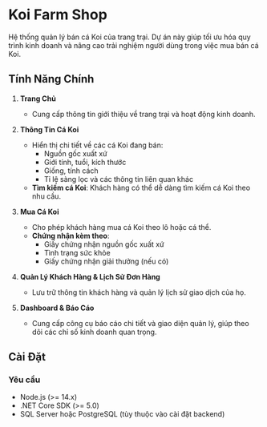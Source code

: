 # Koi Farm Shop

Hệ thống quản lý bán cá Koi của trang trại. Dự án này giúp tối ưu hóa quy trình kinh doanh và nâng cao trải nghiệm người dùng trong việc mua bán cá Koi.

## Tính Năng Chính

1. **Trang Chủ**
   - Cung cấp thông tin giới thiệu về trang trại và hoạt động kinh doanh.

2. **Thông Tin Cá Koi**
   - Hiển thị chi tiết về các cá Koi đang bán:
     - Nguồn gốc xuất xứ
     - Giới tính, tuổi, kích thước
     - Giống, tính cách
     - Tỉ lệ sàng lọc và các thông tin liên quan khác
   - **Tìm kiếm cá Koi**: Khách hàng có thể dễ dàng tìm kiếm cá Koi theo nhu cầu.

3. **Mua Cá Koi**
   - Cho phép khách hàng mua cá Koi theo lô hoặc cá thể.
   - **Chứng nhận kèm theo**:
     - Giấy chứng nhận nguồn gốc xuất xứ
     - Tình trạng sức khỏe
     - Giấy chứng nhận giải thưởng (nếu có)

4. **Quản Lý Khách Hàng & Lịch Sử Đơn Hàng**
   - Lưu trữ thông tin khách hàng và quản lý lịch sử giao dịch của họ.

5. **Dashboard & Báo Cáo**
   - Cung cấp công cụ báo cáo chi tiết và giao diện quản lý, giúp theo dõi các chỉ số kinh doanh quan trọng.

## Cài Đặt

### Yêu cầu

- Node.js (>= 14.x)
- .NET Core SDK (>= 5.0)
- SQL Server hoặc PostgreSQL (tùy thuộc vào cài đặt backend)

